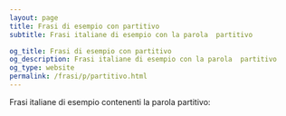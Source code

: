```yaml
---
layout: page
title: Frasi di esempio con partitivo 
subtitle: Frasi italiane di esempio con la parola  partitivo

og_title: Frasi di esempio con partitivo 
og_description: Frasi italiane di esempio con la parola  partitivo
og_type: website
permalink: /frasi/p/partitivo.html
---
```


Frasi italiane di esempio contenenti la parola partitivo:


